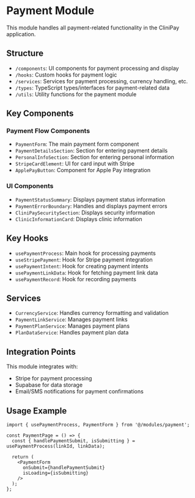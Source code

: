 
# Payment Module

This module handles all payment-related functionality in the CliniPay application.

## Structure

- `/components`: UI components for payment processing and display
- `/hooks`: Custom hooks for payment logic
- `/services`: Services for payment processing, currency handling, etc.
- `/types`: TypeScript types/interfaces for payment-related data
- `/utils`: Utility functions for the payment module

## Key Components

### Payment Flow Components
- `PaymentForm`: The main payment form component
- `PaymentDetailsSection`: Section for entering payment details
- `PersonalInfoSection`: Section for entering personal information
- `StripeCardElement`: UI for card input with Stripe
- `ApplePayButton`: Component for Apple Pay integration

### UI Components 
- `PaymentStatusSummary`: Displays payment status information
- `PaymentErrorBoundary`: Handles and displays payment errors
- `CliniPaySecuritySection`: Displays security information
- `ClinicInformationCard`: Displays clinic information

## Key Hooks

- `usePaymentProcess`: Main hook for processing payments
- `useStripePayment`: Hook for Stripe payment integration
- `usePaymentIntent`: Hook for creating payment intents
- `usePaymentLinkData`: Hook for fetching payment link data
- `usePaymentRecord`: Hook for recording payments

## Services

- `CurrencyService`: Handles currency formatting and validation
- `PaymentLinkService`: Manages payment links
- `PaymentPlanService`: Manages payment plans
- `PlanDataService`: Handles payment plan data

## Integration Points

This module integrates with:
- Stripe for payment processing
- Supabase for data storage
- Email/SMS notifications for payment confirmations

## Usage Example

```tsx
import { usePaymentProcess, PaymentForm } from '@/modules/payment';

const PaymentPage = () => {
  const { handlePaymentSubmit, isSubmitting } = usePaymentProcess(linkId, linkData);
  
  return (
    <PaymentForm 
      onSubmit={handlePaymentSubmit} 
      isLoading={isSubmitting}
    />
  );
};
```
